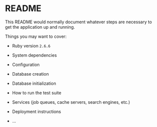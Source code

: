 # README

This README would normally document whatever steps are necessary to get the
application up and running.

Things you may want to cover:

* Ruby version ```2.6.6```

* System dependencies

* Configuration

* Database creation

* Database initialization

* How to run the test suite

* Services (job queues, cache servers, search engines, etc.)

* Deployment instructions

* ...
